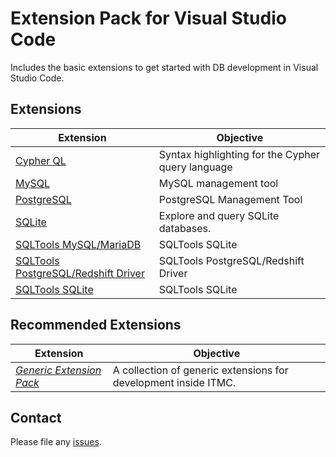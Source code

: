 # Extension Pack for Visual Studio Code

Includes the basic extensions to get started with DB development in Visual Studio Code.

## Extensions

Extension | Objective
--------- | ---------
[Cypher QL](https://marketplace.visualstudio.com/items?itemName=ionut-botizan.vscode-cypher-ql)| Syntax highlighting for the Cypher query language
[MySQL](https://marketplace.visualstudio.com/items?itemName=formulahendry.vscode-mysql) | MySQL management tool
[PostgreSQL](https://marketplace.visualstudio.com/items?itemName=ckolkman.vscode-postgres) | PostgreSQL Management Tool
[SQLite](https://marketplace.visualstudio.com/items?itemName=alexcvzz.vscode-sqlite) | Explore and query SQLite databases.
[SQLTools MySQL/MariaDB](https://marketplace.visualstudio.com/items?itemName=mtxr.sqltools-driver-mysql) | SQLTools SQLite
[SQLTools PostgreSQL/Redshift Driver](https://marketplace.visualstudio.com/items?itemName=mtxr.sqltools-driver-pg) | SQLTools PostgreSQL/Redshift Driver
[SQLTools SQLite](https://marketplace.visualstudio.com/items?itemName=mtxr.sqltools-driver-sqlite) | SQLTools SQLite

## Recommended Extensions

Extension | Objective
--------- | ---------
*[Generic Extension Pack](https://marketplace.visualstudio.com/items?itemName=itmcdev.generic-extension-pack)* | A collection of generic extensions for development inside ITMC.

<!-- Mongo -->
<!-- ? https://marketplace.visualstudio.com/items?itemName=mongoose-os.mongoose-os-ide -->
<!-- https://marketplace.visualstudio.com/items?itemName=JoeyYiZhao.mongo-runner -->
<!-- https://marketplace.visualstudio.com/items?itemName=roerohan.mongo-snippets-for-node-js -->

<!-- SQL -->
<!-- https://marketplace.visualstudio.com/items?itemName=mtxr.sqltools -->

<!-- MSSQL -->
<!-- https://marketplace.visualstudio.com/items?itemName=ms-mssql.mssql -->

<!-- ORACLE -->
<!-- https://marketplace.visualstudio.com/items?itemName=xyz.plsql-language -->

## Contact

Please file any [issues](https://github.com/itmcdev/vscode-extensions/issues).
